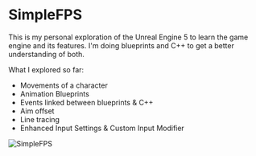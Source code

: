 # SimpleFPS
This is my personal exploration of the Unreal Engine 5 to learn the game engine and its features. I'm doing blueprints and C++ to get a better understanding of both.

What I explored so far:
- Movements of a character 
- Animation Blueprints
- Events linked between blueprints & C++
- Aim offset
- Line tracing
- Enhanced Input Settings & Custom Input Modifier

![SimpleFPS](/Imgs/SimpleFPS.png)